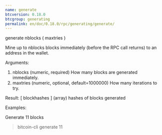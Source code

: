 ```yaml
---
name: generate
btcversion: 0.18.0
btcgroup: generating
permalink: en/doc/0.18.0/rpc/generating/generate/
---
```


generate nblocks ( maxtries )

Mine up to nblocks blocks immediately (before the RPC call returns) to an address in the wallet.

Arguments:
1. nblocks     (numeric, required) How many blocks are generated immediately.
2. maxtries    (numeric, optional, default=1000000) How many iterations to try.

Result:
[ blockhashes ]     (array) hashes of blocks generated

Examples:

Generate 11 blocks
> bitcoin-cli generate 11


